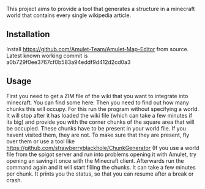 This project aims to provide a tool that generates a structure in a minecraft world that contains every single wikipedia article.


## Installation
Install https://github.com/Amulet-Team/Amulet-Map-Editor from source.
Latest known working commit is a0b729f0ee3767cf0b583a94eddf9d412d2cd0a3

## Usage
First you need to get a ZIM file of the wiki that you want to integrate into minecraft. You can find some here:
Then you need to find out how many chunks this will occupy. For this run the program without specifying a world. It will stop after it has loaded the wiki file (which can take a few minutes if its big) and provide you with the corner chunks of the square area that will be occupied.
These chunks have to be present in your world file. If you havent visited them, they are not. To make sure that they are present, fly over them or use a tool like https://github.com/strawberryblackhole/ChunkGenerator (If you use a world file from the spigot server and run into problems opening it with Amulet, try opening an saving it once with the Minecraft client.
Afterwards run the command again and it will start filling the chunks. It can take a few minutes per chunk. It prints you the status, so that you can resume after a break or crash.
